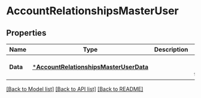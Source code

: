 # AccountRelationshipsMasterUser

## Properties
Name | Type | Description | Notes
------------ | ------------- | ------------- | -------------
**Data** | [***AccountRelationshipsMasterUserData**](Account_relationships_masterUser_data.md) |  | [optional] [default to null]

[[Back to Model list]](../README.md#documentation-for-models) [[Back to API list]](../README.md#documentation-for-api-endpoints) [[Back to README]](../README.md)

